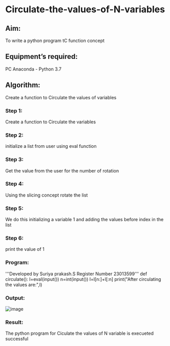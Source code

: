 # Circulate-the-values-of-N-variables
## Aim:
To write a python program tC function concept
## Equipment’s required:
PC
Anaconda - Python 3.7
## Algorithm: 
Create a function to Circulate the values of variables
### Step 1:
Create a function to Circulate the variables
### Step 2:
initialize a list from user using eval function
### Step 3: 
Get the value from the user for the number of rotation
### Step 4: 
Using the slicing concept rotate the list
### Step 5: 
We do this initializing a variable 1 and adding the values
before index in the list
### Step 6:
print the value of 1
### Program:
'''Developed by Suriya prakash.S
Register Number 23013599'''
def circulate():
l=eval(input())
n=int(input())
l=l[n:]+l[:n]
print("After circulating the values are:",l)
### Output:
   ![image](https://github.com/arulsuriyalokeshy/Circulate-the-values-of-N-variables/assets/149130151/01326169-5f32-4547-a5cb-1c3397edb58b)
### Result:
The python program for Ciculate the values of N variable is execueted successful


